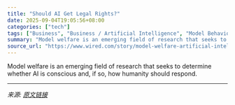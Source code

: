 ```yaml
---
title: "Should AI Get Legal Rights?"
date: 2025-09-04T19:05:56+08:00
categories: ["tech"]
tags: ["Business", "Business / Artificial Intelligence", "Model Behavior", "artificial intelligence", "consciousness", "Anthropic", "OpenAI", "Silicon Valley"]
summary: "Model welfare is an emerging field of research that seeks to determine whether AI is conscious and, if so, how humanity should respond."
source_url: "https://www.wired.com/story/model-welfare-artificial-intelligence-sentience/"
---
```


Model welfare is an emerging field of research that seeks to determine whether AI is conscious and, if so, how humanity should respond.

---

*来源: [原文链接](https://www.wired.com/story/model-welfare-artificial-intelligence-sentience/)*
